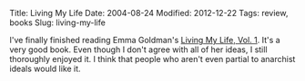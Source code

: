 Title: Living My Life
Date: 2004-08-24
Modified: 2012-12-22
Tags: review, books
Slug: living-my-life

I've finally finished reading Emma Goldman's <a href="http://www.amazon.com/exec/obidos/ASIN/0486225437/qid=1093379863/sr=ka-1/ref=pd_ka_1/102-9394162-3376911" >Living My Life, Vol. 1</a>. It's a very good book. Even though I don't agree with all of her ideas, I still thoroughly enjoyed it. I think that people who aren't even partial to anarchist ideals would like it.

